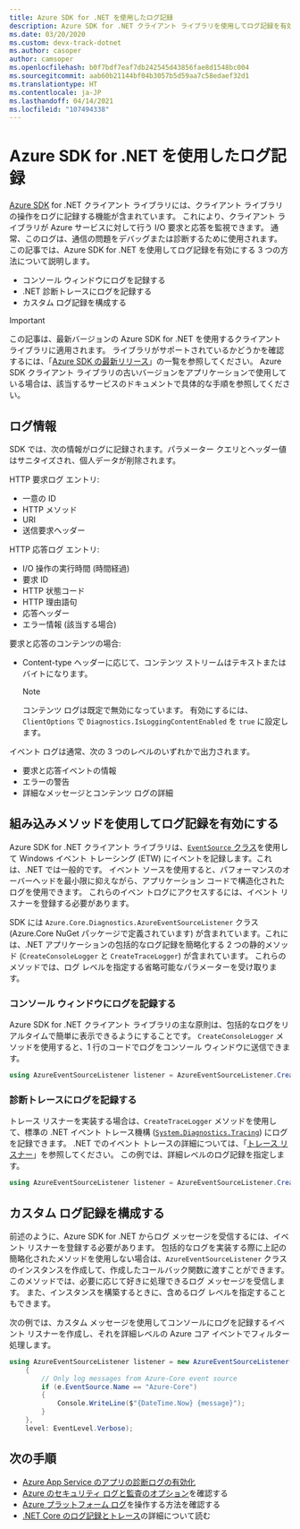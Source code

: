 ```yaml
---
title: Azure SDK for .NET を使用したログ記録
description: Azure SDK for .NET クライアント ライブラリを使用してログ記録を有効にする方法について説明します。
ms.date: 03/20/2020
ms.custom: devx-track-dotnet
ms.author: casoper
author: camsoper
ms.openlocfilehash: b0f7bdf7eaf7db242545d43856fae8d1548bc004
ms.sourcegitcommit: aab60b21144bf04b3057b5d59aa7c58edaef32d1
ms.translationtype: HT
ms.contentlocale: ja-JP
ms.lasthandoff: 04/14/2021
ms.locfileid: "107494338"
---
```

# <a name="logging-with-the-azure-sdk-for-net"></a>Azure SDK for .NET を使用したログ記録

[Azure SDK](https://azure.microsoft.com/downloads/) for .NET クライアント ライブラリには、クライアント ライブラリの操作をログに記録する機能が含まれています。 これにより、クライアント ライブラリが Azure サービスに対して行う I/O 要求と応答を監視できます。 通常、このログは、通信の問題をデバッグまたは診断するために使用されます。 この記事では、Azure SDK for .NET を使用してログ記録を有効にする 3 つの方法について説明します。

- コンソール ウィンドウにログを記録する
- .NET 診断トレースにログを記録する
- カスタム ログ記録を構成する

> [!IMPORTANT]
> この記事は、最新バージョンの Azure SDK for .NET を使用するクライアント ライブラリに適用されます。 ライブラリがサポートされているかどうかを確認するには、「[Azure SDK の最新リリース](https://azure.github.io/azure-sdk/releases/latest/index.html)」の一覧を参照してください。 Azure SDK クライアント ライブラリの古いバージョンをアプリケーションで使用している場合は、該当するサービスのドキュメントで具体的な手順を参照してください。

## <a name="log-information"></a>ログ情報

SDK では、次の情報がログに記録されます。パラメーター クエリとヘッダー値はサニタイズされ、個人データが削除されます。

HTTP 要求ログ エントリ:

- 一意の ID
- HTTP メソッド
- URI
- 送信要求ヘッダー

HTTP 応答ログ エントリ:

- I/O 操作の実行時間 (時間経過)
- 要求 ID
- HTTP 状態コード
- HTTP 理由語句
- 応答ヘッダー
- エラー情報 (該当する場合)

要求と応答のコンテンツの場合:

- Content-type ヘッダーに応じて、コンテンツ ストリームはテキストまたはバイトになります。
     > [!NOTE]
     > コンテンツ ログは既定で無効になっています。 有効にするには、`ClientOptions` で `Diagnostics.IsLoggingContentEnabled` を `true` に設定します。

イベント ログは通常、次の 3 つのレベルのいずれかで出力されます。

- 要求と応答イベントの情報
- エラーの警告
- 詳細なメッセージとコンテンツ ログの詳細

## <a name="enable-logging-with-built-in-methods"></a>組み込みメソッドを使用してログ記録を有効にする

Azure SDK for .NET クライアント ライブラリは、[`EventSource` クラス](/dotnet/api/system.diagnostics.tracing.eventsource)を使用して Windows イベント トレーシング (ETW) にイベントを記録します。これは、.NET では一般的です。 イベント ソースを使用すると、パフォーマンスのオーバーヘッドを最小限に抑えながら、アプリケーション コードで構造化されたログを使用できます。 これらのイベン トログにアクセスするには、イベント リスナーを登録する必要があります。

SDK には `Azure.Core.Diagnostics.AzureEventSourceListener` クラス (Azure.Core NuGet パッケージで定義されています) が含まれています。これには、.NET アプリケーションの包括的なログ記録を簡略化する 2 つの静的メソッド (`CreateConsoleLogger` と `CreateTraceLogger`) が含まれています。 これらのメソッドでは、ログ レベルを指定する省略可能なパラメーターを受け取ります。

### <a name="log-to-the-console-window"></a>コンソール ウィンドウにログを記録する

Azure SDK for .NET クライアント ライブラリの主な原則は、包括的なログをリアルタイムで簡単に表示できるようにすることです。 `CreateConsoleLogger` メソッドを使用すると、1 行のコードでログをコンソール ウィンドウに送信できます。

```csharp
using AzureEventSourceListener listener = AzureEventSourceListener.CreateConsoleLogger();
```

### <a name="log-to-diagnostic-traces"></a>診断トレースにログを記録する

トレース リスナーを実装する場合は、`CreateTraceLogger` メソッドを使用して、標準の .NET イベント トレース機構 ([`System.Diagnostics.Tracing`](/dotnet/api/system.diagnostics.tracing)) にログを記録できます。 .NET でのイベント トレースの詳細については、「[トレース リスナー](../framework/debug-trace-profile/trace-listeners.md)」を参照してください。 この例では、詳細レベルのログ記録を指定します。

```csharp
using AzureEventSourceListener listener = AzureEventSourceListener.CreateTraceLogger(EventLevel.Verbose);
```

## <a name="configure-custom-logging"></a>カスタム ログ記録を構成する

前述のように、Azure SDK for .NET からログ メッセージを受信するには、イベント リスナーを登録する必要があります。 包括的なログを実装する際に上記の簡略化されたメソッドを使用しない場合は、`AzureEventSourceListener` クラスのインスタンスを作成して、作成したコールバック関数に渡すことができます。 このメソッドでは、必要に応じて好きに処理できるログ メッセージを受信します。 また、インスタンスを構築するときに、含めるログ レベルを指定することもできます。

次の例では、カスタム メッセージを使用してコンソールにログを記録するイベント リスナーを作成し、それを詳細レベルの Azure コア イベントでフィルター処理します。

```csharp
using AzureEventSourceListener listener = new AzureEventSourceListener((e, message) =>
    {
        // Only log messages from Azure-Core event source
        if (e.EventSource.Name == "Azure-Core")
        {
            Console.WriteLine($"{DateTime.Now} {message}");
        }
    },
    level: EventLevel.Verbose);
```

## <a name="next-steps"></a>次の手順

- [Azure App Service のアプリの診断ログの有効化](/azure/app-service/troubleshoot-diagnostic-logs)
- [Azure のセキュリティ ログと監査のオプション](/azure/security/fundamentals/log-audit)を確認する
- [Azure プラットフォーム ログ](/azure/azure-monitor/platform/platform-logs-overview)を操作する方法を確認する
- [.NET Core のログ記録とトレース](../core/diagnostics/logging-tracing.md)の詳細について読む
